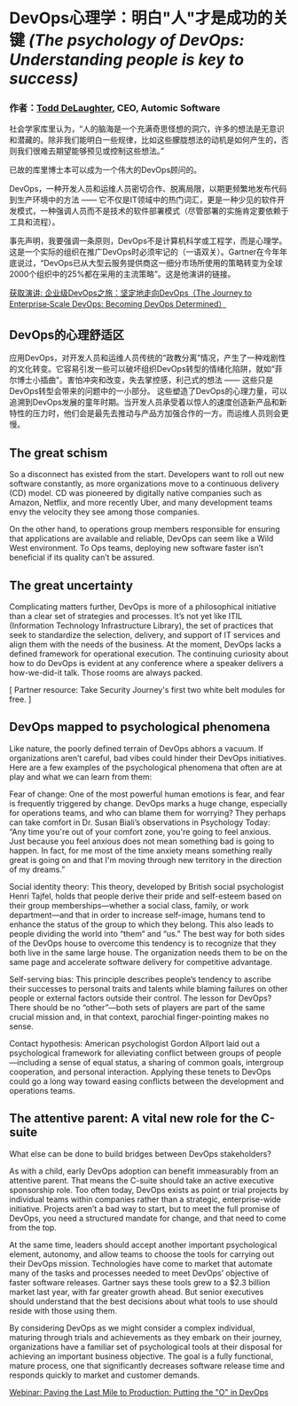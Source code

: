  DevOps心理学：明白"人"才是成功的关键
_(The psychology of DevOps: Understanding people is key to success)_
===

### 作者：[Todd DeLaughter](https://techbeacon.com/contributors/todd-delaughter), CEO, Automic Software

社会学家库里认为，“人的脑海是一个充满奇思怪想的洞穴，许多的想法是无意识和潜藏的。除非我们能明白一些规律，比如这些朦胧想法的动机是如何产生的，否则我们很难去期望能够预见或控制这些想法。”

已故的库里博士本可以成为一个伟大的DevOps顾问的。

DevOps，一种开发人员和运维人员密切合作、脱离局限，以期更频繁地发布代码到生产环境中的方法 —— 它不仅是IT领域中的热门词汇，更是一种少见的软件开发模式，一种强调人员而不是技术的软件部署模式（尽管部署的实施肯定要依赖于工具和流程）。

事先声明，我要强调一条原则，DevOps不是计算机科学或工程学，而是心理学。这是一个实际的组织在推广DevOps时必须牢记的（一语双关）。Gartner在今年年底说过，“DevOps已从大型云服务提供商这一细分市场所使用的策略转变为全球2000个组织中的25%都在采用的主流策略”。这是他演讲的链接。

[ 获取演讲: 企业级DevOps之旅：坚定地走向DevOps（The Journey to Enterprise‐Scale DevOps: Becoming DevOps Determined） ](https://www.microfocus.com/en-us/assets/application-delivery-management/the-journey-to-becoming-devops-determined?utm_campaign=00134846)

## DevOps的心理舒适区
应用DevOps，对开发人员和运维人员传统的“政教分离”情况，产生了一种戏剧性的文化转变。它容易引发一些可以破坏组织DevOps转型的情绪化陷阱，就如“菲尔博士小插曲”。害怕冲突和改变，失去掌控感，利己式的想法 —— 这些只是DevOps转型会带来的问题中的一小部分。
这些塑造了DevOps的心理力量，可以追溯到DevOps发展的童年时期。当开发人员承受着以惊人的速度创造新产品和新特性的压力时，他们会是最先去推动与产品方加强合作的一方。而运维人员则会更慢。

## The great schism
So a disconnect has existed from the start. Developers want to roll out new software constantly, as more organizations move to a continuous delivery (CD) model. CD was pioneered by digitally native companies such as Amazon, Netflix, and more recently Uber, and many development teams envy the velocity they see among those companies.

On the other hand, to operations group members responsible for ensuring that applications are available and reliable, DevOps can seem like a Wild West environment. To Ops teams, deploying new software faster isn’t beneficial if its quality can’t be assured. 

## The great uncertainty
Complicating matters further, DevOps is more of a philosophical initiative than a clear set of strategies and processes. It’s not yet like ITIL (Information Technology Infrastructure Library), the set of practices that seek to standardize the selection, delivery, and support of IT services and align them with the needs of the business. At the moment, DevOps lacks a defined framework for operational execution. The continuing curiosity about how to do DevOps is evident at any conference where a speaker delivers a how-we-did-it talk. Those rooms are always packed.

[ Partner resource: Take Security Journey's first two white belt modules for free. ]

## DevOps mapped to psychological phenomena
Like nature, the poorly defined terrain of DevOps abhors a vacuum. If organizations aren’t careful, bad vibes could hinder their DevOps initiatives. Here are a few examples of the psychological phenomena that often are at play and what we can learn from them:

Fear of change: One of the most powerful human emotions is fear, and fear is frequently triggered by change. DevOps marks a huge change, especially for operations teams, and who can blame them for worrying? They perhaps can take comfort in Dr. Susan Biali’s observations in Psychology Today: “Any time you're out of your comfort zone, you're going to feel anxious. Just because you feel anxious does not mean something bad is going to happen. In fact, for me most of the time anxiety means something really great is going on and that I'm moving through new territory in the direction of my dreams.”

Social identity theory: This theory, developed by British social psychologist Henri Tajfel, holds that people derive their pride and self-esteem based on their group memberships—whether a social class, family, or work department—and that in order to increase self-image, humans tend to enhance the status of the group to which they belong. This also leads to people dividing the world into “them” and “us.” The best way for both sides of the DevOps house to overcome this tendency is to recognize that they both live in the same large house. The organization needs them to be on the same page and accelerate software delivery for competitive advantage.

Self-serving bias: This principle describes people’s tendency to ascribe their successes to personal traits and talents while blaming failures on other people or external factors outside their control. The lesson for DevOps? There should be no “other”—both sets of players are part of the same crucial mission and, in that context, parochial finger-pointing makes no sense.

Contact hypothesis: American psychologist Gordon Allport laid out a psychological framework for alleviating conflict between groups of people—including a sense of equal status, a sharing of common goals, intergroup cooperation, and personal interaction. Applying these tenets to DevOps could go a long way toward easing conflicts between the development and operations teams.

## The attentive parent: A vital new role for the C-suite
What else can be done to build bridges between DevOps stakeholders?

As with a child, early DevOps adoption can benefit immeasurably from an attentive parent. That means the C-suite should take an active executive sponsorship role. Too often today, DevOps exists as point or trial projects by individual teams within companies rather than a strategic, enterprise-wide initiative. Projects aren’t a bad way to start, but to meet the full promise of DevOps, you need a structured mandate for change, and that need to come from the top.

At the same time, leaders should accept another important psychological element, autonomy, and allow teams to choose the tools for carrying out their DevOps mission. Technologies have come to market that automate many of the tasks and processes needed to meet DevOps’ objective of faster software releases. Gartner says these tools grew to a $2.3 billion market last year, with far greater growth ahead. But senior executives should understand that the best decisions about what tools to use should reside with those using them.

By considering DevOps as we might consider a complex individual, maturing through trials and achievements as they embark on their journey, organizations have a familiar set of psychological tools at their disposal for achieving an important business objective. The goal is a fully functional, mature process, one that significantly decreases software release time and responds quickly to market and customer demands.

[ Webinar: Paving the Last Mile to Production: Putting the "O" in DevOps ](https://www.brighttalk.com/webcast/8743/353110?utm_source=TechBeaconl&utm_medium=web&utm_content=micro%20focus&utm_campaign=webcasts-search-results-feed)
